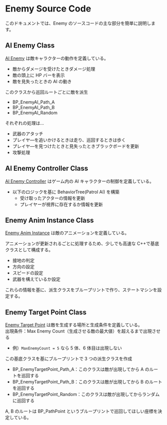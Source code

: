 # Enemy Source Code

このドキュメントでは、Enemy のソースコードの主な部分を簡単に説明します。

## AI Enemy Class

[AI Enemy](/GUNMAN/Source/GUNMAN/Enemy/AIEnemy.cpp) は敵キャラクターの動作を定義している。

- 敵からダメージを受けたときダメージ処理
- 敵の頭上に HP バーを表示
- 敵を見失ったときの AI の動き

このクラスから巡回ルートごとに敵を派生

- BP_EnemyAI_Path_A
- BP_EnemyAI_Path_B
- BP_EnemyAI_Random

それぞれの処理は…

- 武器のアタッチ
- プレイヤ―を追いかけるときは走り、巡回するときは歩く
- プレイヤ―を見つけたときと見失ったときブラックボードを更新
- 攻撃処理

## AI Enemy Controller Class

[AI Enemy Controller](/GUNMAN/Source/GUNMAN/Enemy/AIEnemyController.cpp) はゲーム内の AI キャラクターの制御を定義している。

- 以下のロジックを基に BehaviorTree(Patrol AI) を構築
  - 受け取ったアクターの情報を更新
  - プレイヤーが視界に存在するか情報を更新

## Enemy Anim Instance Class

[Enemy Anim Instance](/GUNMAN/Source/GUNMAN/Enemy/EnemyAnimInstance.cpp) は敵のアニメーションを定義している。

アニメーションが更新されるごとに処理するため、少しでも高速な C++で基底クラスとして構成する。

- 接地の判定
- 方向の設定
- スピードの設定
- 武器を構えているか設定

これらの情報を基に、派生クラスをブループリントで作り、ステートマシンを設定する。

## Enemy Target Point Class

[Enemy Target Point](/GUNMAN/Source/GUNMAN/Enemy/EnemyTargetPoint.cpp) は敵を生成する場所と生成条件を定義している。  
出現条件：Max Enemy Count（生成させる敵の最大値）を超えるまで出現させる

- 例）`MaxEnemyCount = 5` なら 5 体、6 体目は出現しない

この基底クラスを基にブループリントで 3 つの派生クラスを作成

- BP_EnemyTargetPoint_Path_A：このクラスは敵が出現してから A のルートを巡回する
- BP_EnemyTargetPoint_Path_B：このクラスは敵が出現してから B のルートを巡回する
- BP_EnemyTargetPoint_Random：このクラスは敵が出現してからランダムに巡回する

A, B のルートは BP_PathPoint というブループリントで巡回してほしい座標を決定している。
